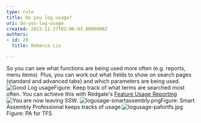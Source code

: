 ```yaml
---
type: rule
title: Do you log usage?
uri: do-you-log-usage
created: 2012-11-27T02:06:03.0000000Z
authors:
- id: 20
  title: Rebecca Liu

---
```


 
So you can see what functions are being used more often (e.g. reports, menu items)
   ​
Plus, you can work out what fields to show on search pages (standard and advanced tabs) and which parameters are being used.
![Good Log usage](http&#58;//www.ssw.com.au/ssw/Standards/Rules/Images/GoodLogUsage.png)Figure: Keep track of what terms are searched most often.
You can achieve this with Redgate's [Feature Usage Reporting](http&#58;//www.red-gate.com/products/dotnet-development/smartassembly/features/) ![](http&#58;//www.ssw.com.au/ssw/images/external.gif "You are now leaving SSW").
![logusage-smartassembly.png](/PublishingImages/logusage-smartassembly.png)Figure: Smart Assembly Professional keeps tracks of usage.![logusage-pafortfs.jpg](/PublishingImages/logusage-pafortfs.jpg)Figure: PA for TFS


